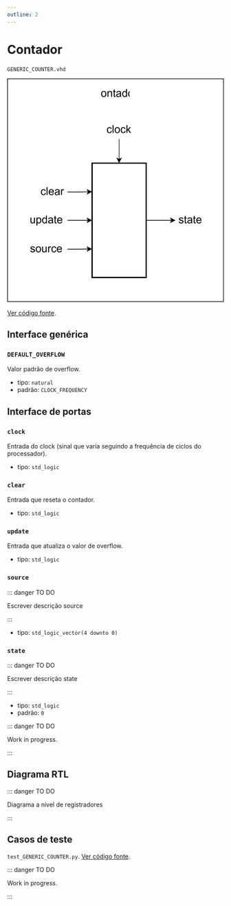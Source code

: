```yaml
---
outline: 2
---
```


# Contador

`GENERIC_COUNTER.vhd`

![Diagrama de portas do contador](../../public/images/referencia/componentes/generic_counter.drawio.svg)

[Ver código fonte](https://github.com/pfeinsper/24a-CTI-RISCV/blob/main/src/GENERIC_COUNTER.vhd).

## Interface genérica

### `DEFAULT_OVERFLOW`

Valor padrão de overflow.

- tipo: `natural`
- padrão: `CLOCK_FREQUENCY`

## Interface de portas

### `clock`

Entrada do clock (sinal que varia seguindo a frequência de ciclos do
processador).

- tipo: `std_logic`

### `clear`

Entrada que reseta o contador.

- tipo: `std_logic`

### `update`

Entrada que atualiza o valor de overflow.

- tipo: `std_logic`

### `source`

::: danger TO DO

Escrever descrição source

:::

- tipo: `std_logic_vector(4 downto 0)`

### `state`

::: danger TO DO

Escrever descrição state

:::

- tipo: `std_logic`
- padrão: `0`

::: danger TO DO

Work in progress.

:::

## Diagrama RTL

::: danger TO DO

Diagrama a nível de registradores

:::

## Casos de teste

`test_GENERIC_COUNTER.py`.
[Ver código fonte](https://github.com/pfeinsper/24a-CTI-RISCV/blob/main/test/test_GENERIC_COUNTER.py).

::: danger TO DO

Work in progress.

:::
